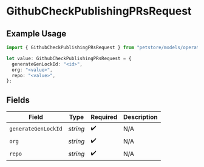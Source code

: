 # GithubCheckPublishingPRsRequest

## Example Usage

```typescript
import { GithubCheckPublishingPRsRequest } from "petstore/models/operations";

let value: GithubCheckPublishingPRsRequest = {
  generateGenLockId: "<id>",
  org: "<value>",
  repo: "<value>",
};
```

## Fields

| Field               | Type                | Required            | Description         |
| ------------------- | ------------------- | ------------------- | ------------------- |
| `generateGenLockId` | *string*            | :heavy_check_mark:  | N/A                 |
| `org`               | *string*            | :heavy_check_mark:  | N/A                 |
| `repo`              | *string*            | :heavy_check_mark:  | N/A                 |
